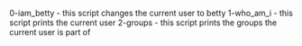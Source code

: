 0-iam_betty - this script changes the current user to betty
1-who_am_i - this script prints the current user
2-groups - this script prints the groups the current user is part of
